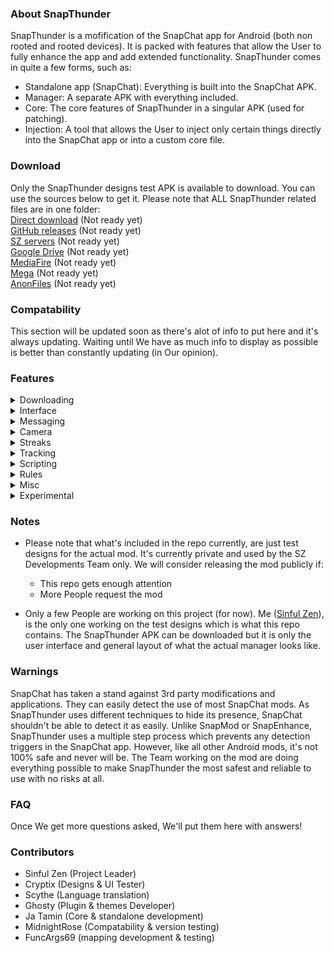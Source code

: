### About SnapThunder
SnapThunder is a mofification of the SnapChat app for Android (both non rooted and rooted devices). It is packed with features that allow the User to fully enhance the app and add extended functionality. SnapThunder comes in quite a few forms, such as:  
- Standalone app (SnapChat): Everything is built into the SnapChat APK.  
- Manager: A separate APK with everything included.  
- Core: The core features of SnapThunder in a singular APK (used for patching).  
- Injection: A tool that allows the User to inject only certain things directly into the SnapChat app or into a custom core file.  

### Download
Only the SnapThunder designs test APK is available to download. You can use the sources below to get it. Please note that ALL SnapThunder related files are in one folder:  
[Direct download](https://google.com/404) (Not ready yet)  
[GitHub releases](https://google.com/404) (Not ready yet)  
[SZ servers](https://google.com/404) (Not ready yet)  
[Google Drive](https://google.com/404) (Not ready yet)  
[MediaFire](https://google.com/404) (Not ready yet)  
[Mega](https://google.com/404) (Not ready yet)  
[AnonFiles](https://google.com/404) (Not ready yet)  

### Compatability
This section will be updated soon as there's alot of info to put here and it's always updating. Waiting until We have as much info to display as possible is better than constantly updating (in Our opinion).

### Features
<details closed>
  <summary>Downloading</summary>
   
`This section will be updated soon!`

</details>

<details closed>
  <summary>Interface</summary>
   
`This section will be updated soon!`

</details>

<details closed>
  <summary>Messaging</summary>
   
`This section will be updated soon!`

</details>

<details closed>
  <summary>Camera</summary>
   
`This section will be updated soon!`

</details>

<details closed>
  <summary>Streaks</summary>
   
`This section will be updated soon!`

</details>

<details closed>
  <summary>Tracking</summary>
   
`This section will be updated soon!`

</details>

<details closed>
  <summary>Scripting</summary>
   
`This section will be updated soon!`

</details>

<details closed>
  <summary>Rules</summary>
   
`This section will be updated soon!`

</details>

<details closed>
  <summary>Misc</summary>
   
`This section will be updated soon!`

</details>

<details closed>
  <summary>Experimental</summary>
   
`This section will be updated soon!`

</details>

### Notes
- Please note that what's included in the repo currently, are just test designs for the actual mod. It's currently private and used by the SZ Developments Team only. We will consider releasing the mod publicly if:  
  - This repo gets enough attention  
  - More People request the mod  
 
- Only a few People are working on this project (for now). Me ([Sinful Zen](https://github.com/SinfulZen/SnapThunder)), is the only one working on the test designs which is what this repo contains. The SnapThunder APK can be downloaded but it is only the user interface and general layout of what the actual manager looks like.

### Warnings
SnapChat has taken a stand against 3rd party modifications and applications. They can easily detect the use of most SnapChat mods. As SnapThunder uses different techniques to hide its presence, SnapChat shouldn't be able to detect it as easily. Unlike SnapMod or SnapEnhance, SnapThunder uses a multiple step process which prevents any detection triggers in the SnapChat app. However, like all other Android mods, it's not 100% safe and never will be. The Team working on the mod are doing everything possible to make SnapThunder the most safest and reliable to use with no risks at all.

### FAQ
Once We get more questions asked, We'll put them here with answers!

### Contributors
 - Sinful Zen (Project Leader)  
 - Cryptix (Designs & UI Tester)  
 - Scythe (Language translation)  
 - Ghosty (Plugin & themes Developer)  
 - Ja Tamin (Core & standalone development)  
 - MidnightRose (Compatability & version testing)  
 - FuncArgs69 (mapping development & testing)  
